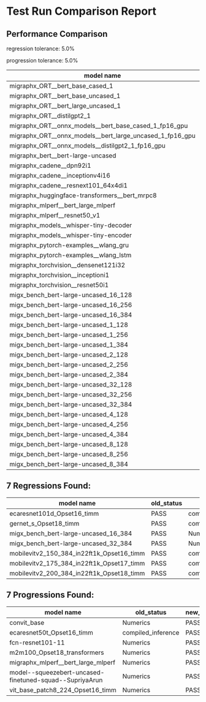 # Test Run Comparison Report

## Performance Comparison

regression tolerance: 5.0%

progression tolerance: 5.0%

|model name|exit_status|analysis|old_time_ms|new_time_ms|change_ms|percent_change|
|---|---|---|---|---|---|---|
|migraphx_ORT__bert_base_cased_1|PASS|within tol|116.7766|117.3633|0.5868|0.5%|
|migraphx_ORT__bert_base_uncased_1|PASS|within tol|116.976|119.2062|2.2301|1.91%|
|migraphx_ORT__bert_large_uncased_1|PASS|within tol|522.3604|521.9315|-0.4289|-0.08%|
|migraphx_ORT__distilgpt2_1|PASS|within tol|69.6468|68.8303|-0.8165|-1.17%|
|migraphx_ORT__onnx_models__bert_base_cased_1_fp16_gpu|Numerics|within tol|62.7446|62.793|0.0484|0.08%|
|migraphx_ORT__onnx_models__bert_large_uncased_1_fp16_gpu|Numerics|within tol|309.8234|307.547|-2.2764|-0.73%|
|migraphx_ORT__onnx_models__distilgpt2_1_fp16_gpu|Numerics|within tol|34.7158|36.1053|1.3895|4.0%|
|migraphx_bert__bert-large-uncased|PASS|within tol|19.1946|19.1065|-0.0881|-0.46%|
|migraphx_cadene__dpn92i1|PASS|within tol|3.8233|3.7983|-0.0251|-0.66%|
|migraphx_cadene__inceptionv4i16|PASS|within tol|27.4506|27.2464|-0.2042|-0.74%|
|migraphx_cadene__resnext101_64x4di1|PASS|within tol|4.4997|4.4318|-0.0679|-1.51%|
|migraphx_huggingface-transformers__bert_mrpc8|PASS|within tol|7.0875|7.1003|0.0128|0.18%|
|migraphx_mlperf__bert_large_mlperf|PASS|within tol|28.2414|27.9163|-0.3251|-1.15%|
|migraphx_mlperf__resnet50_v1|Numerics|within tol|14.0093|14.5323|0.523|3.73%|
|migraphx_models__whisper-tiny-decoder|PASS|within tol|39.6585|39.3853|-0.2732|-0.69%|
|migraphx_models__whisper-tiny-encoder|Numerics|within tol|126.028|126.4698|0.4418|0.35%|
|migraphx_pytorch-examples__wlang_gru|PASS|within tol|19.3338|18.6126|-0.7213|-3.73%|
|migraphx_pytorch-examples__wlang_lstm|PASS|progression|10.1986|9.6617|-0.5369|-5.26%|
|migraphx_torchvision__densenet121i32|PASS|within tol|17.6698|17.7763|0.1065|0.6%|
|migraphx_torchvision__inceptioni1|PASS|within tol|4.4405|4.4371|-0.0034|-0.08%|
|migraphx_torchvision__resnet50i1|PASS|within tol|3.179|3.1458|-0.0332|-1.04%|
|migx_bench_bert-large-uncased_16_128|PASS|within tol|27.371|27.246|-0.125|-0.46%|
|migx_bench_bert-large-uncased_16_256|PASS|within tol|39.2679|39.4258|0.1579|0.4%|
|migx_bench_bert-large-uncased_16_384|Numerics|within tol|58.0623|58.0541|-0.0081|-0.01%|
|migx_bench_bert-large-uncased_1_128|PASS|within tol|12.2666|12.2059|-0.0607|-0.49%|
|migx_bench_bert-large-uncased_1_256|PASS|within tol|12.3789|12.3758|-0.0031|-0.03%|
|migx_bench_bert-large-uncased_1_384|PASS|within tol|19.197|19.3011|0.1041|0.54%|
|migx_bench_bert-large-uncased_2_128|PASS|within tol|12.6392|12.8345|0.1953|1.55%|
|migx_bench_bert-large-uncased_2_256|PASS|within tol|19.2006|19.2917|0.0911|0.47%|
|migx_bench_bert-large-uncased_2_384|PASS|within tol|20.1478|20.0703|-0.0775|-0.38%|
|migx_bench_bert-large-uncased_32_128|PASS|within tol|37.8724|37.8613|-0.011|-0.03%|
|migx_bench_bert-large-uncased_32_256|PASS|within tol|73.7961|73.8008|0.0047|0.01%|
|migx_bench_bert-large-uncased_32_384|Numerics|within tol|115.5574|115.4117|-0.1457|-0.13%|
|migx_bench_bert-large-uncased_4_128|PASS|within tol|19.4969|19.7343|0.2374|1.22%|
|migx_bench_bert-large-uncased_4_256|PASS|within tol|20.6637|20.7161|0.0525|0.25%|
|migx_bench_bert-large-uncased_4_384|PASS|progression|32.2776|24.1989|-8.0788|-25.03%|
|migx_bench_bert-large-uncased_8_128|PASS|within tol|20.8492|21.0037|0.1546|0.74%|
|migx_bench_bert-large-uncased_8_256|PASS|within tol|27.8194|27.858|0.0385|0.14%|
|migx_bench_bert-large-uncased_8_384|PASS|within tol|34.591|34.5716|-0.0194|-0.06%|

## 7 Regressions Found:

|model name|old_status|new_status|
|---|---|---|
|ecaresnet101d_Opset16_timm|PASS|compiled_inference|
|gernet_s_Opset18_timm|PASS|compiled_inference|
|migx_bench_bert-large-uncased_16_384|PASS|Numerics|
|migx_bench_bert-large-uncased_32_384|PASS|Numerics|
|mobilevitv2_150_384_in22ft1k_Opset16_timm|PASS|compilation|
|mobilevitv2_175_384_in22ft1k_Opset17_timm|PASS|compilation|
|mobilevitv2_200_384_in22ft1k_Opset18_timm|PASS|compilation|

## 7 Progressions Found:

|model name|old_status|new_status|
|---|---|---|
|convit_base|Numerics|PASS|
|ecaresnet50t_Opset16_timm|compiled_inference|PASS|
|fcn-resnet101-11|Numerics|PASS|
|m2m100_Opset18_transformers|Numerics|PASS|
|migraphx_mlperf__bert_large_mlperf|Numerics|PASS|
|model--squeezebert-uncased-finetuned-squad--SupriyaArun|Numerics|PASS|
|vit_base_patch8_224_Opset16_timm|Numerics|PASS|

